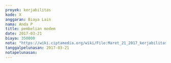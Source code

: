 ```yaml
---
proyek: kerjabilitas
kode: X
anggaran: Biaya Lain
nama: Anda P
title: pembelian modem
date: 2017-03-21
biaya: 350000
nota: "https://wiki.ciptamedia.org/wiki/File:Maret_21_2017_kerjabilitas_X_beli_modem_anda.jpg"
tanggalpelunasan: 2017-03-21
notapelunasan:
---
```

